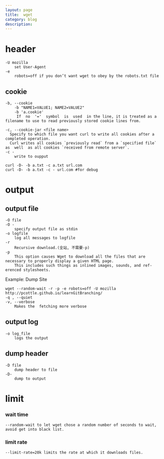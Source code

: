 ```yaml
---
layout: page
title:	wget
category: blog
description:
---
```

# header

	-U mozilla
		set User-Agent
	-e
		robots=off if you don’t want wget to obey by the robots.txt file

## cookie

	-b, --cookie
		-b "NAME1=VALUE1; NAME2=VALUE2"
		-b 'a.cookie'
		 If  no  '='  symbol  is  used  in the line, it is treated as a filename to use to read previously stored cookie lines from.

	-c, --cookie-jar <file name>
	  Specify to which file you want curl to write all cookies after a completed operation.
	  Curl writes all cookies `previously read` from a `specified file`  as  well  as all cookies `received from remote server`.
	-c -
		write to oupput

	curl -D- -b a.txt -c a.txt url.com
	curl -D- -b a.txt -c - url.com #for debug

# output

## output file

	-O file
	-O -
		specify output file as stdin
	-o logfile
		log all messages to logfile
	-r
		Recursive download.(全站, 不需要-p)
	-p
		This option causes Wget to download all the files that are necessary to properly display a given HTML page.
		This includes such things as inlined images, sounds, and ref-erenced stylesheets.

Example: Dump Site

	wget --random-wait -r -p -e robots=off -U mozilla http://pcottle.github.io/learnGitBranching/
	-q , --quiet
	-v, --verbose
		Makes the  fetching more verbose


## output log

	-o log_file
		logs the output

## dump header

	-D file
		dump header to file
	-D-
		dump to output

# limit

### wait time
	--random-wait to let wget chose a random number of seconds to wait, avoid get into black list.

### limit rate
	--limit-rate=20k limits the rate at which it downloads files.
